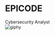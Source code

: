 # EPICODE
Cybersecurity Analyst <br>
![giphy](https://github.com/Jenovia02/Cybersecurity-Analyst/assets/134729946/ad5d5180-1532-40ed-ab83-315956470744)

